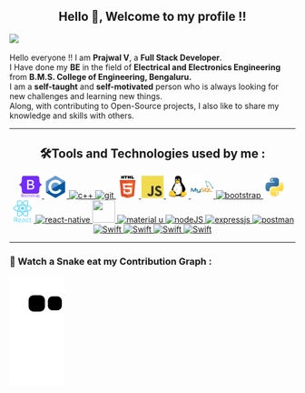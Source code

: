 <h2 align="center">Hello 👋, Welcome to my profile !!</h2>
<img src="https://user-images.githubusercontent.com/92531202/149652557-949d03f6-2dcd-430b-ba00-1cc61905a8b6.png"> 
<p>Hello everyone !! I am <b>Prajwal V</b>, a <b>Full Stack Developer</b>.<br/>
I Have done my <b>BE</b> in the field of <b>Electrical and Electronics Engineering</b> from <b>B.M.S. College of Engineering, Bengaluru.</b><br/>
I am a <b>self-taught</b> and <b>self-motivated</b> person who is always looking for new challenges and learning new things.<br/>
Along, with contributing to Open-Source projects, I also like to share my knowledge and skills with others.</p>
<hr>
<h2 align="center">🛠Tools and Technologies used by me :</h2>

<p align="center"> <a href="https://getbootstrap.com" target="_blank" rel="noreferrer"> <img src="https://raw.githubusercontent.com/devicons/devicon/master/icons/bootstrap/bootstrap-plain-wordmark.svg" alt="bootstrap" width="40" height="40"/> </a> <a href="https://www.cprogramming.com/" target="_blank" rel="noreferrer"> <img src="https://raw.githubusercontent.com/devicons/devicon/master/icons/c/c-original.svg" alt="c" width="40" height="40"/> </a> <a href="https://www.cprogramming.com/" target="_blank" rel="noreferrer"> <img src="https://www.nicepng.com/png/detail/111-1116276_computer-science-i-syllabus-and-grading-policy-c.png" alt="c++" width="40" height="40"/> </a><a href="https://git-scm.com/" target="_blank" rel="noreferrer"> <img src="https://www.vectorlogo.zone/logos/git-scm/git-scm-icon.svg" alt="git" width="40" height="40"/> </a> <a href="https://www.w3.org/html/" target="_blank" rel="noreferrer"> <img src="https://raw.githubusercontent.com/devicons/devicon/master/icons/html5/html5-original-wordmark.svg" alt="html5" width="40" height="40"/> </a><a href="https://developer.mozilla.org/en-US/docs/Web/JavaScript" target="_blank" rel="noreferrer"> <img src="https://raw.githubusercontent.com/devicons/devicon/master/icons/javascript/javascript-original.svg" alt="javascript" width="40" height="40"/> </a> <a href="https://www.linux.org/" target="_blank" rel="noreferrer"> <img src="https://raw.githubusercontent.com/devicons/devicon/master/icons/linux/linux-original.svg" alt="linux" width="40" height="40"/> </a> <a href="https://www.mysql.com/" target="_blank" rel="noreferrer"> <img src="https://raw.githubusercontent.com/devicons/devicon/master/icons/mysql/mysql-original-wordmark.svg" alt="mysql" width="40" height="40"/> </a> 
 <a href="https://www.mongodb.com/" target="_blank" rel="noreferrer"> <img src="https://user-images.githubusercontent.com/92531202/169091958-67a3e148-dcb6-410b-a859-8201a582671d.png" alt="bootstrap" width="40" height="40"/> </a>
 <a href="https://www.python.org" target="_blank" rel="noreferrer"> <img src="https://raw.githubusercontent.com/devicons/devicon/master/icons/python/python-original.svg" alt="python" width="40" height="40"/> </a> <a href="https://reactjs.org/" target="_blank" rel="noreferrer"> <img src="https://raw.githubusercontent.com/devicons/devicon/master/icons/react/react-original-wordmark.svg" alt="react" width="40" height="40"/> </a>
<a href="https://reactnative.dev/" target="_blank" rel="noreferrer"> <img src="https://miro.medium.com/max/1400/1*xDi2csEAWxu95IEkaNdFUQ.png" alt="react-native" width="40" height="40"/> </a>
<a href="https://en.wikipedia.org/wiki/CSS" target="_blank" rel="noreferrer"> <img src="https://upload.wikimedia.org/wikipedia/commons/thumb/d/d5/CSS3_logo_and_wordmark.svg/180px-CSS3_logo_and_wordmark.svg.png" width="40" height="40"/> </a> <a href="https://mui.com/" target="_blank" rel="noreferrer"> <img src="https://mui.com/static/logo.png" alt="material u" width="40" height="40"/> </a> <a href="https://nodejs.org/en/about/" target="_blank" rel="noreferrer"> <img src="https://www.the-guild.dev/blog-assets/nodejs-esm/nodejs_logo.png" alt="nodeJS" width="40" height="40"/> </a></a> <a href="https://expressjs.com/" target="_blank" rel="noreferrer"> <img src="https://camo.githubusercontent.com/b781e4e3cb62aea137020cdcffd9bcebc1a28ad24131af05515c3cb4dfc20fe5/68747470733a2f2f69322e77702e636f6d2f7777772e6d656d656e746f746563682e696e2f6173736574732f696d616765732f69636f6e732f657870726573732e706e67" alt="expressjs" width="40" height="40"/> </a>
 <a href="https://www.postman.com/" target="_blank" rel="noreferrer"> <img src="https://seeklogo.com/images/P/postman-logo-0087CA0D15-seeklogo.com.png" alt="postman" width="40" height="40"/> </a>
 <a href="https://www.swift.org/" target="_blank" rel="noreferrer"> <img src="https://w7.pngwing.com/pngs/20/845/png-transparent-swift-apple-programming-language-xcode-books-orange-logo-computer-wallpaper-thumbnail.png" alt="Swift" width="40" height="40"/> </a>
  <a href="https://developer.apple.com/xcode/swiftui/" target="_blank" rel="noreferrer"> <img src="https://avatars.githubusercontent.com/u/2473700?v=4" alt="Swift" width="40" height="40"/> </a>
  <a href="https://www.swift.org/" target="_blank" rel="noreferrer"> <img src="https://www.swiftbysundell.com/images/discover/swiftui/icon.png" alt="Swift" width="40" height="40"/> </a>
   <a href="https://developer.apple.com/xcode/swiftdata/" target="_blank" rel="noreferrer"> <img src="https://developer.apple.com/assets/elements/icons/swiftdata/swiftdata-96x96_2x.png" alt="Swift" width="40" height="40"/> </a>
 <hr/>
 
  
### 🐍 Watch a Snake eat my Contribution Graph :
<img src="https://github.com/Prajwal208V/Prajwal208V/blob/output/github-contribution-grid-snake.svg" alt="mygrap">
